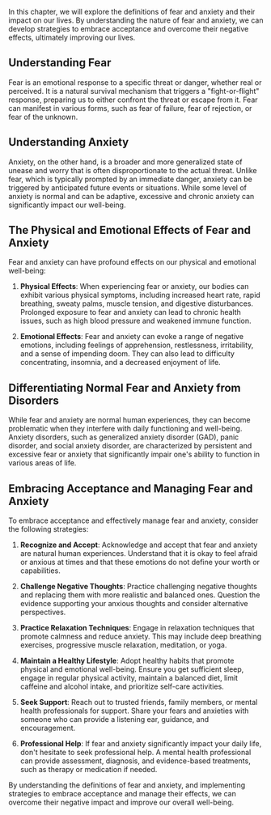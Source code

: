 
In this chapter, we will explore the definitions of fear and anxiety and their impact on our lives. By understanding the nature of fear and anxiety, we can develop strategies to embrace acceptance and overcome their negative effects, ultimately improving our lives.

Understanding Fear
------------------

Fear is an emotional response to a specific threat or danger, whether real or perceived. It is a natural survival mechanism that triggers a "fight-or-flight" response, preparing us to either confront the threat or escape from it. Fear can manifest in various forms, such as fear of failure, fear of rejection, or fear of the unknown.

Understanding Anxiety
---------------------

Anxiety, on the other hand, is a broader and more generalized state of unease and worry that is often disproportionate to the actual threat. Unlike fear, which is typically prompted by an immediate danger, anxiety can be triggered by anticipated future events or situations. While some level of anxiety is normal and can be adaptive, excessive and chronic anxiety can significantly impact our well-being.

The Physical and Emotional Effects of Fear and Anxiety
------------------------------------------------------

Fear and anxiety can have profound effects on our physical and emotional well-being:

1. **Physical Effects**: When experiencing fear or anxiety, our bodies can exhibit various physical symptoms, including increased heart rate, rapid breathing, sweaty palms, muscle tension, and digestive disturbances. Prolonged exposure to fear and anxiety can lead to chronic health issues, such as high blood pressure and weakened immune function.

2. **Emotional Effects**: Fear and anxiety can evoke a range of negative emotions, including feelings of apprehension, restlessness, irritability, and a sense of impending doom. They can also lead to difficulty concentrating, insomnia, and a decreased enjoyment of life.

Differentiating Normal Fear and Anxiety from Disorders
------------------------------------------------------

While fear and anxiety are normal human experiences, they can become problematic when they interfere with daily functioning and well-being. Anxiety disorders, such as generalized anxiety disorder (GAD), panic disorder, and social anxiety disorder, are characterized by persistent and excessive fear or anxiety that significantly impair one's ability to function in various areas of life.

Embracing Acceptance and Managing Fear and Anxiety
--------------------------------------------------

To embrace acceptance and effectively manage fear and anxiety, consider the following strategies:

1. **Recognize and Accept**: Acknowledge and accept that fear and anxiety are natural human experiences. Understand that it is okay to feel afraid or anxious at times and that these emotions do not define your worth or capabilities.

2. **Challenge Negative Thoughts**: Practice challenging negative thoughts and replacing them with more realistic and balanced ones. Question the evidence supporting your anxious thoughts and consider alternative perspectives.

3. **Practice Relaxation Techniques**: Engage in relaxation techniques that promote calmness and reduce anxiety. This may include deep breathing exercises, progressive muscle relaxation, meditation, or yoga.

4. **Maintain a Healthy Lifestyle**: Adopt healthy habits that promote physical and emotional well-being. Ensure you get sufficient sleep, engage in regular physical activity, maintain a balanced diet, limit caffeine and alcohol intake, and prioritize self-care activities.

5. **Seek Support**: Reach out to trusted friends, family members, or mental health professionals for support. Share your fears and anxieties with someone who can provide a listening ear, guidance, and encouragement.

6. **Professional Help**: If fear and anxiety significantly impact your daily life, don't hesitate to seek professional help. A mental health professional can provide assessment, diagnosis, and evidence-based treatments, such as therapy or medication if needed.

By understanding the definitions of fear and anxiety, and implementing strategies to embrace acceptance and manage their effects, we can overcome their negative impact and improve our overall well-being.
